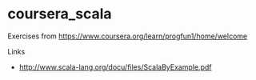 # coursera_scala

Exercises from https://www.coursera.org/learn/progfun1/home/welcome


Links

*  http://www.scala-lang.org/docu/files/ScalaByExample.pdf
